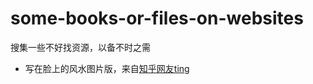 # some-books-or-files-on-websites
搜集一些不好找资源，以备不时之需

- 写在脸上的风水图片版，来自[知乎网友ting](www.zhihu.com/people/wu-hong-yu-87-1)
